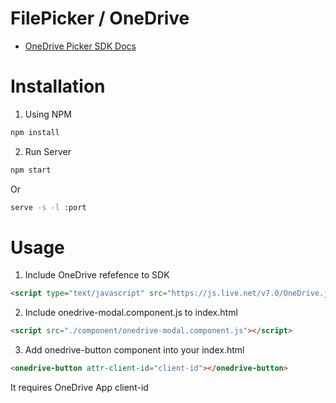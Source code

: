 FilePicker / OneDrive
=====================

* [OneDrive Picker SDK Docs](https://docs.microsoft.com/en-us/onedrive/developer/controls/file-pickers/?view=odsp-graph-online)

# Installation

1. Using NPM

  ```Bash
  npm install
  ```

2. Run Server

  ```Bash
  npm start
  ```

  Or

  ```Bash
  serve -s -l :port
  ```

# Usage
1. Include OneDrive refefence to SDK

  ```html
  <script type="text/javascript" src="https://js.live.net/v7.0/OneDrive.js"></script>
  ```

2. Include onedrive-modal.component.js to index.html
  ```html
  <script src="./component/onedrive-modal.component.js"></script>
  ```

3. Add onedrive-button component into your index.html
  ```html
  <onedrive-button attr-client-id="client-id"></onedrive-button>
  ``` 
  
  It requires OneDrive App client-id
